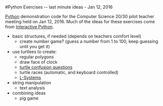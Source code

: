 #Python Exercises -- last minute ideas - Jan 12, 2016

[Python](https://www.python.org) demonstration code for the Computer Science 20/30 pilot teacher meeting held on Jan 12, 2016. Much of the ideas for these exercises come from [Interactive Python](http://interactivepython.org/runestone/static/thinkcspy/index.html).

- basic structures, if needed (depends on teachers comfort level)
    + create number game? (guess a number from 1 to 100, keep guessing until you get it)
- use turtlees to create:
    + regular polygons
    + draw face of clock
    + [turtle confusion questions](http://wmcicompsci.ca/cs20/turtleconfusion/)
    + turtle races (automatic, and keyboard controlled)
    + [L-Systems](http://interactivepython.org/runestone/static/thinkcspy/Strings/TurtlesandStringsandLSystems.html)
- string manipulation
    + text analysis
- combining ideas
    + pig game